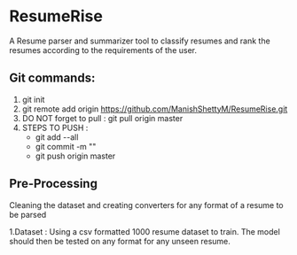 # ResumeRise
  A Resume parser and summarizer tool to classify resumes and rank the resumes according to the requirements of the user.
  
  
  
  ## Git commands:
  1. git init
  2. git remote add origin https://github.com/ManishShettyM/ResumeRise.git 
  3. DO NOT forget to pull :  git pull origin master
  4. STEPS TO PUSH :
      * git add --all
      * git commit -m "<message>"
      * git push origin master
  
  ## Pre-Processing
  Cleaning the dataset and creating converters for any format of a resume to be parsed
  
  1.Dataset :
    Using a csv formatted 1000 resume dataset to train. The model should then be tested on any format for any unseen resume.



